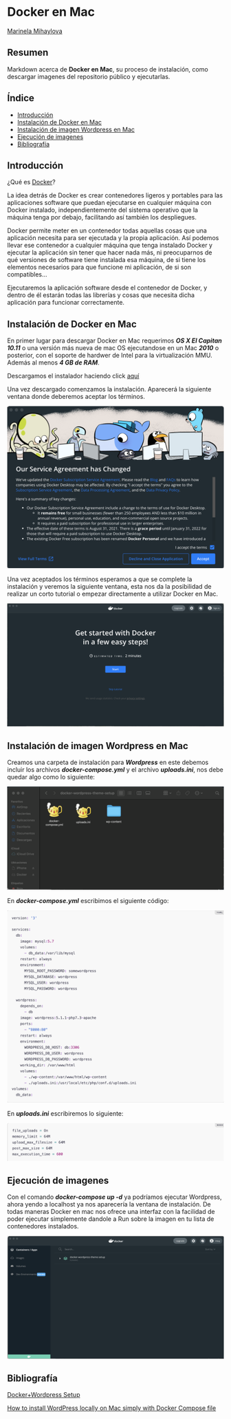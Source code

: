 # **Docker en Mac**

[Marinela Mihaylova](https://github.com/intkai)

## **Resumen**

Markdown acerca de **Docker en Mac**, su proceso de instalación, como descargar imagenes del repositorio público y ejecutarlas.

## **Índice**

- [Introducción](#introducción)
- [Instalación de Docker en Mac](#instalación-docker)
- [Instalación de imagen Wordpress en Mac](#descargdescargar-imagenes)
- [Ejecución de imagenes](#ejecución-imagenes)
- [Bibliografía](#bibliografía)

## **Introducción**

¿Qué es [Docker](https://es.wikipedia.org/wiki/Docker_(software))?

La idea detrás de Docker es crear contenedores ligeros y portables para las aplicaciones software que puedan ejecutarse en cualquier máquina con Docker instalado, independientemente del sistema operativo que la máquina tenga por debajo, facilitando así también los despliegues.

Docker permite meter en un contenedor todas aquellas cosas que una aplicación necesita para ser ejecutada y la propia aplicación. Así podemos llevar ese contenedor a cualquier máquina que tenga instalado Docker y ejecutar la aplicación sin tener que hacer nada más, ni preocuparnos de qué versiones de software tiene instalada esa máquina, de si tiene los elementos necesarios para que funcione mi aplicación, de si son compatibles…

Ejecutaremos la aplicación software desde el contenedor de Docker, y dentro de él estarán todas las librerías y cosas que necesita dicha aplicación para funcionar correctamente.

## **Instalación de Docker en Mac**

En primer lugar para descargar Docker en Mac requerimos **_OS X El Capitan 10.11_** o una versión más nueva de mac OS ejecutandose en un Mac **_2010_** o posterior, con el soporte de hardwer de Intel para la virtualización MMU. Además al menos **_4 GB de RAM_**.

Descargamos el instalador haciendo click [aquí](https://docs.docker.com/docker-for-mac/install/#download-docker-for-mac)

Una vez descargado comenzamos la instalación. Aparecerá la siguiente ventana donde deberemos aceptar los términos.

![Instalación](images/image1.png)

Una vez aceptados los términos esperamos a que se complete la instalación y veremos la siguiente ventana, esta nos da la posibilidad de realizar un corto tutorial o empezar directamente a utilizar Docker en Mac.

![Instalación](images/image2.png)

## **Instalación de imagen Wordpress en Mac**

Creamos una carpeta de instalación para **_Wordpress_** en este debemos incluir los archivos **_docker-compose.yml_** y el archivo **_uploads.ini_**, nos debe quedar algo como lo siguiente:

![imagenes](images/image5.png)

En **_docker-compose.yml_** escribimos el siguiente código:

![docker-compose.yml](images/image6.png)

En **_uploads.ini_** escribiremos lo siguiente:

![uploads.ini](images/image7.png)

## **Ejecución de imagenes**

Con el comando **_docker-compose up -d_** ya podríamos ejecutar Wordpress, ahora yendo a localhost ya nos aparecería la ventana de instalación. De todas maneras Docker en mac nos ofrece una interfaz con la facilidad de poder ejecutar simplemente dandole a Run sobre la imagen en tu  lista de contenedores instalados.

![imagenes](images/image4.png)

## **Bibliografía**

[Docker+Wordpress Setup](https://davidyeiser.com/tutorials/docker-wordpress-theme-setup)

[How to install WordPress locally on Mac simply with Docker Compose file](https://dev.to/stankukucka/how-to-install-wordpress-locally-on-mac-simply-with-docker-compose-file-50n5)
